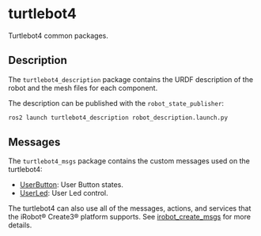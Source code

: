 # turtlebot4
Turtlebot4 common packages.

## Description

The `turtlebot4_description` package contains the URDF description of the robot and the mesh files for each component.

The description can be published with the `robot_state_publisher`:

```bash
ros2 launch turtlebot4_description robot_description.launch.py
```

## Messages

The `turtlebot4_msgs` package contains the custom messages used on the turtlebot4:

* [UserButton](turtlebot4_msgs/msg/UserButton.msg): User Button states.
* [UserLed](turtlebot4_msgs/msg/UserLed.msg): User Led control.

The turtlebot4 can also use all of the messages, actions, and services that the iRobot® Create3® platform supports. See [irobot_create_msgs](https://github.com/iRobotEducation/irobot_create_msgs) for more details.